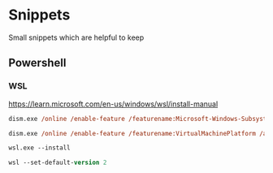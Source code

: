 # Snippets

Small snippets which are helpful to keep

## Powershell

### WSL

<https://learn.microsoft.com/en-us/windows/wsl/install-manual>

```ps
dism.exe /online /enable-feature /featurename:Microsoft-Windows-Subsystem-Linux /all /norestart

dism.exe /online /enable-feature /featurename:VirtualMachinePlatform /all /norestart

wsl.exe --install

wsl --set-default-version 2
```
